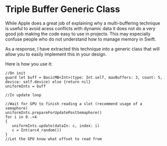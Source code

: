 # Triple Buffer Generic Class

While Apple does a great job of explaining why a multi-buffering technique is useful to avoid acess conflicts with dynamic data it does not do a very good job making the code easy to use in projects. This may especially confuse people who do not understand how to manage memory in Swift.

As a response, I have extracted this technique into a generic class that will allow you to easily implement this in your design.

Here is how you use it:
~~~~
//On init
guard let buff = BasicMB<Int>(type: Int.self, maxBuffers: 3, count: 5, device: self.device) else {return nil}
uniformInts = buff

//In update loop

//Wait for GPU to finish reading a slot (recommend usage of a semaphore)
uniformInts.prepareForUpdatePostSemaphore()
for i in 0..<4
{
   uniformInts.update(dataIn: c, index: i)
   c = Int(arc4_random())
}
//Let the GPU know what offset to read from
~~~~